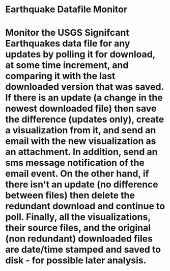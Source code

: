 # Earthquake Datafile Monitor

# Monitor the USGS Signifcant Earthquakes data file for any updates by polling it for download, at some time increment, and comparing it with the last downloaded version that was saved. If there is an update (a change in the newest downloaded file) then save the difference (updates only), create a visualization from it, and send an email with the new visualization as an attachment. In addition, send an sms message notification of the email event. On the other hand, if there isn't an update (no difference between files) then delete the redundant download and continue to poll. Finally, all the visualizations, their source files, and the original (non redundant) downloaded files are date/time stamped and saved to disk - for possible later analysis.
